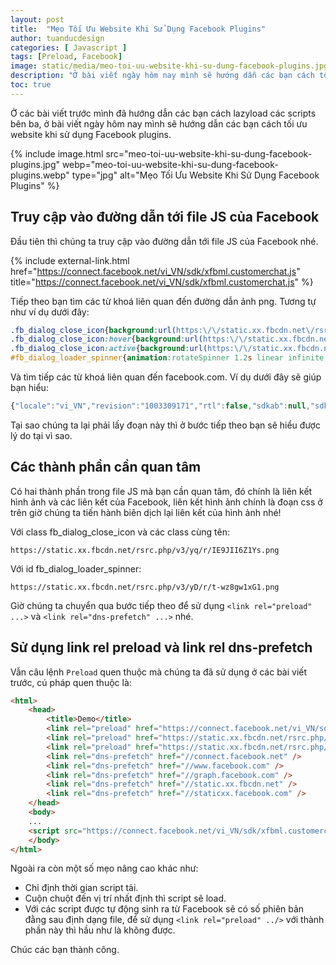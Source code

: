 ```yaml
---
layout: post
title:  "Mẹo Tối Ưu Website Khi Sử Dụng Facebook Plugins"
author: tuanducdesign
categories: [ Javascript ]
tags: [Preload, Facebook]
image: static/media/meo-toi-uu-website-khi-su-dung-facebook-plugins.jpg
description: "Ở bài viết ngày hôm nay mình sẽ hướng dẫn các bạn cách tối ưu website khi sử dụng Facebook plugins."
toc: true
---
```


Ở các bài viết trước mình đã hướng dẫn các bạn cách lazyload các scripts bên ba, ở bài viết ngày hôm nay mình sẽ hướng dẫn các bạn cách tối ưu website khi sử dụng Facebook plugins.

{% include image.html src="meo-toi-uu-website-khi-su-dung-facebook-plugins.jpg" webp="meo-toi-uu-website-khi-su-dung-facebook-plugins.webp" type="jpg" alt="Mẹo Tối Ưu Website Khi Sử Dụng Facebook Plugins" %}

## Truy cập vào đường dẫn tới file JS của Facebook

Đầu tiên thì chúng ta truy cập vào đường dẫn tới file JS của Facebook nhé.

{% include external-link.html href="https://connect.facebook.net/vi_VN/sdk/xfbml.customerchat.js" title="https://connect.facebook.net/vi_VN/sdk/xfbml.customerchat.js" %}

Tiếp theo bạn tìm các từ khoá liên quan đến đường dẫn ảnh png. Tương tự như ví dụ dưới đây:

```css
.fb_dialog_close_icon{background:url(https:\/\/static.xx.fbcdn.net\/rsrc.php\/v3\/yq\/r\/IE9JII6Z1Ys.png) no-repeat scroll 0 0 transparent;cursor:pointer;display:block;height:15px;position:absolute;right:18px;top:17px;width:15px}
.fb_dialog_close_icon:hover{background:url(https:\/\/static.xx.fbcdn.net\/rsrc.php\/v3\/yq\/r\/IE9JII6Z1Ys.png) no-repeat scroll 0 -15px transparent}
.fb_dialog_close_icon:active{background:url(https:\/\/static.xx.fbcdn.net\/rsrc.php\/v3\/yq\/r\/IE9JII6Z1Ys.png) no-repeat scroll 0 -30px transparent}
#fb_dialog_loader_spinner{animation:rotateSpinner 1.2s linear infinite;background-color:transparent;background-image:url(https:\/\/static.xx.fbcdn.net\/rsrc.php\/v3\/yD\/r\/t-wz8gw1xG1.png);
```

Và tìm tiếp các từ khoá liên quan đến facebook.com. Ví dụ dưới đây sẽ giúp bạn hiểu:

```js
{"locale":"vi_VN","revision":"1003309171","rtl":false,"sdkab":null,"sdkns":"FB","sdkurl":"https:\/\/connect.facebook.net\/vi_VN\/sdk\/xfbml.customerchat.js"});__d("UrlMapConfig",[],{"www":"www.facebook.com","m":"m.facebook.com","business":"business.facebook.com","api":"api.facebook.com","api_read":"api-read.facebook.com","graph":"graph.facebook.com","an":"an.facebook.com","fbcdn":"static.xx.fbcdn.net","cdn":"staticxx.facebook.com","graph_facebook":"graph.facebook.com","graph_gaming":"graph.fb.gg","graph_instagram":"graph.instagram.com"});__d("JSSDKConfig",[],{"features":{"allow_non_canvas_app_events":false,"error_handling":{"rate":4},"e2e_ping_tracking":{"rate":0.1},"xd_timeout":{"rate":1,"value":60000},"use_bundle":false,"should_log_response_error":true,"popup_blocker_scribe_logging":{"rate":100},"https_only_enforce_starting":2538809200000,"https_only_learn_more":"https:\/\/developers.facebook.com\/blog\/post\/2018\/06\/08\/enforce-https-facebook-login\/","https_only_scribe_logging":{"rate":1},"log_perf":{"rate":0.001},"use_x_xd":{"rate":100},"cache_auth_response":{"rate":0}
```

Tại sao chúng ta lại phải lấy đoạn này thì ở bước tiếp theo bạn sẽ hiểu được lý do tại vì sao.

## Các thành phần cần quan tâm

Có hai thành phần trong file JS mà bạn cần quan tâm, đó chính là liên kết hình ảnh và các liên kết của Facebook, liên kết hình ảnh chính là đoạn css ở trên giờ chúng ta tiến hành biên dịch lại liên kết của hình ảnh nhé!

Với class fb_dialog_close_icon và các class cùng tên:

```text
https://static.xx.fbcdn.net/rsrc.php/v3/yq/r/IE9JII6Z1Ys.png
```

Với id fb_dialog_loader_spinner:

```text
https://static.xx.fbcdn.net/rsrc.php/v3/yD/r/t-wz8gw1xG1.png
```

Giờ chúng ta chuyển qua bước tiếp theo để sử dụng ```<link rel="preload" ...>``` và ```<link rel="dns-prefetch" ...>``` nhé.

## Sử dụng link rel preload và link rel dns-prefetch

Vẫn câu lệnh ```Preload``` quen thuộc mà chúng ta đã sử dụng ở các bài viết trước, cú pháp quen thuộc là:

```html
<html>
    <head>
        <title>Demo</title>
        <link rel="preload" href="https://connect.facebook.net/vi_VN/sdk/xfbml.customerchat.js" as="script" />
        <link rel="preload" href="https://static.xx.fbcdn.net/rsrc.php/v3/yq/r/IE9JII6Z1Ys.png" as="image" />
        <link rel="preload" href="https://static.xx.fbcdn.net/rsrc.php/v3/yD/r/t-wz8gw1xG1.png" as="image" />
        <link rel="dns-prefetch" href="//connect.facebook.net" />
        <link rel="dns-prefetch" href="//www.facebook.com" />
        <link rel="dns-prefetch" href="//graph.facebook.com" />
        <link rel="dns-prefetch" href="//static.xx.fbcdn.net" />
        <link rel="dns-prefetch" href="//staticxx.facebook.com" />
    </head>
    <body>
    ...
    <script src="https://connect.facebook.net/vi_VN/sdk/xfbml.customerchat.js" async="1"></script>
    </body>
</html>
```

Ngoài ra còn một số mẹo nâng cao khác như:

- Chỉ định thời gian script tải.
- Cuộn chuột đến vị trí nhất định thì script sẽ load.
- Với các script được tự động sinh ra từ Facebook sẽ có số phiên bản đằng sau định dạng file, để sử dụng ```<link rel="preload" ../>``` với thành phần này thì hầu như là không được.

Chúc các bạn thành công.
